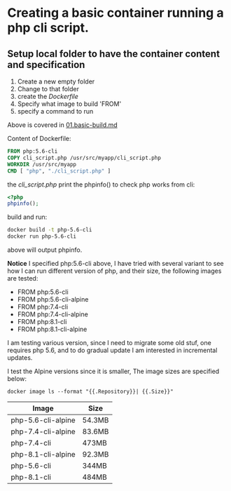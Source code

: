 # Creating a basic container running a php cli script.

## Setup local folder to have the container content and specification
1. Create a new empty folder
2. Change to that folder
3. create the _Dockerfile_
4. Specify what image to build 'FROM'
5. specify a command to run

Above is covered in [01.basic-build.md](01.basic-build.md#setup-local-folder-to-have-the-container-content-and-specification)

Content of Dockerfile:
```Dockerfile
FROM php:5.6-cli
COPY cli_script.php /usr/src/myapp/cli_script.php
WORKDIR /usr/src/myapp
CMD [ "php", "./cli_script.php" ]
```
the _cli_script.php_ print the phpinfo() to check php works from cli:

```php
<?php
phpinfo();
```

build and run:
```sh
docker build -t php-5.6-cli
docker run php-5.6-cli
```
above will output phpinfo.

__Notice__ I specified php:5.6-cli above, I have tried with several variant to see how I can run different version of php, and their size, the following images are tested:
* FROM php:5.6-cli
* FROM php:5.6-cli-alpine
* FROM php:7.4-cli
* FROM php:7.4-cli-alpine
* FROM php:8.1-cli
* FROM php:8.1-cli-alpine

I am testing various version, since I need to migrate some old stuf, one requires php 5.6, and to do gradual update I am interested in incremental updates.

I test the Alpine versions since it is smaller, The image sizes are specified below:

```docker image ls --format "{{.Repository}}| {{.Size}}"```

Image | Size 
---|---
php-5.6-cli-alpine | 54.3MB
php-7.4-cli-alpine | 83.6MB
php-7.4-cli | 473MB
php-8.1-cli-alpine | 92.3MB
php-5.6-cli | 344MB
php-8.1-cli | 484MB